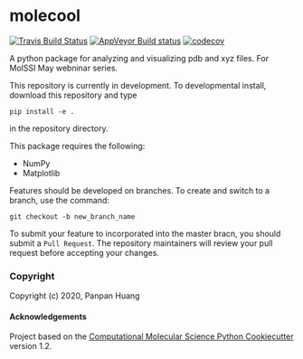 molecool
==============================
[//]: # (Badges)
[![Travis Build Status](https://travis-ci.com/REPLACE_WITH_OWNER_ACCOUNT/molecool.svg?branch=master)](https://travis-ci.com/REPLACE_WITH_OWNER_ACCOUNT/molecool)
[![AppVeyor Build status](https://ci.appveyor.com/api/projects/status/REPLACE_WITH_APPVEYOR_LINK/branch/master?svg=true)](https://ci.appveyor.com/project/REPLACE_WITH_OWNER_ACCOUNT/molecool/branch/master)
[![codecov](https://codecov.io/gh/REPLACE_WITH_OWNER_ACCOUNT/molecool/branch/master/graph/badge.svg)](https://codecov.io/gh/REPLACE_WITH_OWNER_ACCOUNT/molecool/branch/master)

A python package for analyzing and visualizing pdb and xyz files. For MolSSI May webninar series.

This repository is currently in development. To developmental install, download this repository and type

`pip install -e .`

in the repository directory.

This package requires the following:
- NumPy
- Matplotlib

Features should be developed on branches. To create and switch to a branch, use the command:

`git checkout -b new_branch_name`

To submit your feature to incorporated into the master bracn, you should submit a `Pull Request`. The repository maintainers will review your pull request before accepting your changes.

### Copyright

Copyright (c) 2020, Panpan Huang


#### Acknowledgements

Project based on the
[Computational Molecular Science Python Cookiecutter](https://github.com/molssi/cookiecutter-cms) version 1.2.

